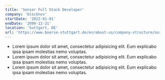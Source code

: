 ```yaml
---
title: 'Senior Full Stack Developer'
company: 'blocknox'
startDate: '2022-01-01'
endDate: '2099-12-31'
location: 'Suttgart, DE'
url: 'https://www.boerse-stuttgart.de/en/about-us/company-structure/our-companies/blocknox-gmbh/'
---
```


- Lorem ipsum dolor sit amet, consectetur adipisicing elit. Eum explicabo ipsa ipsam molestias nemo voluptas.
- Lorem ipsum dolor sit amet, consectetur adipisicing elit. Eum explicabo ipsa ipsam molestias nemo voluptas.
- Lorem ipsum dolor sit amet, consectetur adipisicing elit. Eum explicabo ipsa ipsam molestias nemo voluptas.
